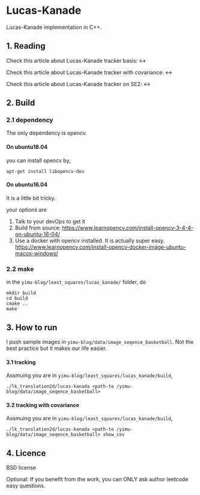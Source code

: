 # Lucas-Kanade

Lucas-Kanade implementation in C++.

## 1. Reading

Check this article about Lucas-Kanade tracker basis: <->

Check this article about Lucas-Kanade tracker with covariance: <->

Check this article about Lucas-Kanade tracker on SE2: <->

## 2. Build

### 2.1 dependency

The only dependency is opencv.

#### On ubuntu18.04 

you can install opencv by,

```
apt-get install libopencv-dev
```

#### On ubuntu16.04 

It is a little bit tricky.

your options are
1. Talk to your devOps to get it
2. Build from source: https://www.learnopencv.com/install-opencv-3-4-4-on-ubuntu-16-04/
3. Use a docker with opencv installed. It is actually super easy. https://www.learnopencv.com/install-opencv-docker-image-ubuntu-macos-windows/

### 2.2 make

in the `yimu-blog/least_squares/lucas_kanade/` folder, do

```
mkdir build
cd build
cmake ..
make
```

## 3. How to run

I push sample images in `yimu-blog/data/image_seqence_basketball`. Not the best practice but it makes our life easier.
#### 3.1 tracking

Assmuing you are in `yimu-blog/least_squares/lucas_kanade/build`,
```
./lk_translation2d/lucas-kanada <path-to /yimu-blog/data/image_seqence_basketball>
```

#### 3.2 tracking with covariance

Assmuing you are in `yimu-blog/least_squares/lucas_kanade/build`,
```
./lk_translation2d/lucas-kanada <path-to /yimu-blog/data/image_seqence_basketball> show_cov
```

## 4. Licence

BSD license

Optional: If you benefit from the work, you can ONLY ask author leetcode easy questions.



